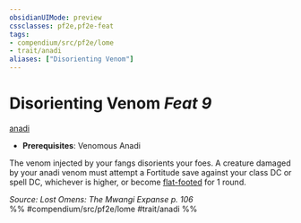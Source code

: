 ```yaml
---
obsidianUIMode: preview
cssclasses: pf2e,pf2e-feat
tags:
- compendium/src/pf2e/lome
- trait/anadi
aliases: ["Disorienting Venom"]
---
```

# Disorienting Venom  *Feat 9*  
[anadi](rules/traits/anadi-lome.md "Anadi Ancestry & Heritage Trait")  

- **Prerequisites**: Venomous Anadi

The venom injected by your fangs disorients your foes. A creature damaged by your anadi venom must attempt a Fortitude save against your class DC or spell DC, whichever is higher, or become [flat-footed](rules/conditions.md#Flat-footed) for 1 round.

*Source: Lost Omens: The Mwangi Expanse p. 106*  
%% #compendium/src/pf2e/lome #trait/anadi %%